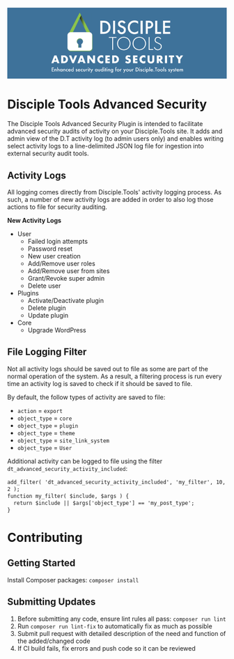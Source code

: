 ![Advanced Security banner](/assets/banner-772x250.png)

# Disciple Tools Advanced Security
The Disciple Tools Advanced Security Plugin is intended to facilitate advanced security audits 
of activity on your Disciple.Tools site. It adds and admin view of the D.T activity log
(to admin users only) and enables writing select activity logs to a line-delimited JSON
log file for ingestion into external security audit tools.

## Activity Logs
All logging comes directly from Disciple.Tools' activity logging process. As such, a number
of new activity logs are added in order to also log those actions to file for security auditing.

**New Activity Logs**
* User
  * Failed login attempts
  * Password reset
  * New user creation
  * Add/Remove user roles
  * Add/Remove user from sites
  * Grant/Revoke super admin
  * Delete user
* Plugins
  * Activate/Deactivate plugin
  * Delete plugin
  * Update plugin
* Core
  * Upgrade WordPress
  
## File Logging Filter
Not all activity logs should be saved out to file as some are part of the normal operation of
the system. As a result, a filtering process is run every time an activity log is saved to 
check if it should be saved to file.

By default, the follow types of activity are saved to file:
* `action` = `export`
* `object_type` = `core`
* `object_type` = `plugin`
* `object_type` = `theme`
* `object_type` = `site_link_system`
* `object_type` = `User`

Additional activity can be logged to file using the filter `dt_advanced_security_activity_included`:

```
add_filter( 'dt_advanced_security_activity_included', 'my_filter', 10, 2 );
function my_filter( $include, $args ) {
  return $include || $args['object_type'] == 'my_post_type';
}
```

# Contributing
## Getting Started
Install Composer packages: `composer install`

## Submitting Updates
1. Before submitting any code, ensure lint rules all pass: `composer run lint`
  1. Run `composer run lint-fix` to automatically fix as much as possible
2. Submit pull request with detailed description of the need and function of the added/changed code
3. If CI build fails, fix errors and push code so it can be reviewed
